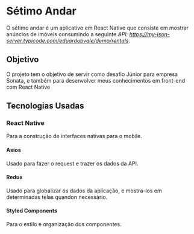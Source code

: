 # Sétimo Andar
  O sétimo andar é um aplicativo em React Native que consiste em mostrar anúncios de imóveis
consumindo a seguinte _API: https://my-json-server.typicode.com/eduardobvale/demo/rentals_.

## Objetivo
   O projeto tem o objetivo de servir como desafio Júnior para empresa Sonata, e também para 
desenvolver meus conhecimentos em front-end com React Native

## Tecnologias Usadas

### React Native
  Para a construção de interfaces nativas para o mobile.
  
#### Axios
  Usado para fazer o request e trazer os dados da API.
  
#### Redux
  Usado para globalizar os dados da aplicação, e mostra-los em determinadas telas quandon necessário.
  
#### Styled Components
  Para o estilo e organização dos componentes.

